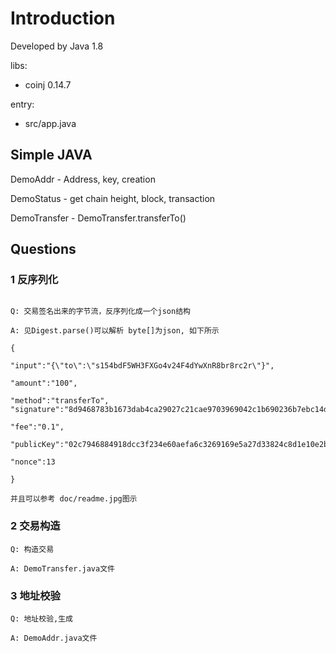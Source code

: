 # Introduction

Developed by Java 1.8

libs:

- coinj 0.14.7

entry:

- src/app.java



## Simple JAVA

DemoAddr     - Address, key, creation

DemoStatus   - get chain height, block, transaction

DemoTransfer - DemoTransfer.transferTo()

## Questions

### 1 反序列化

```

Q: 交易签名出来的字节流，反序列化成一个json结构

A: 见Digest.parse()可以解析 byte[]为json, 如下所示

{

"input":"{\"to\":\"s154bdF5WH3FXGo4v24F4dYwXnR8br8rc2r\"}",

"amount":"100",

"method":"transferTo",
"signature":"8d9468783b1673dab4ca29027c21cae9703969042c1b690236b7ebc14d9b00ba48d154a4895d247a6192d5efad22be8199c98d0d52fee4685363673aa241d346",

"fee":"0.1",

"publicKey":"02c7946884918dcc3f234e60aefa6c3269169e5a27d33824c8d1e10e2b7746e89d",

"nonce":13

}

并且可以参考 doc/readme.jpg图示

```

### 2 交易构造

```
Q: 构造交易

A: DemoTransfer.java文件

```


### 3 地址校验

```
Q: 地址校验,生成

A: DemoAddr.java文件

```



